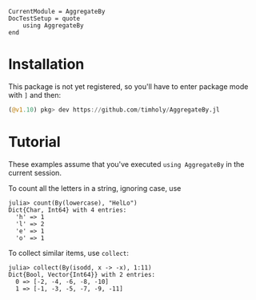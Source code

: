 ```@meta
CurrentModule = AggregateBy
DocTestSetup = quote
    using AggregateBy
end
```

# Installation

This package is not yet registered, so you'll have to enter package mode with `]` and then:

```julia
(@v1.10) pkg> dev https://github.com/timholy/AggregateBy.jl
```

# Tutorial

These examples assume that you've executed `using AggregateBy` in the current session.

To count all the letters in a string, ignoring case, use

```jldoctest
julia> count(By(lowercase), "HelLo")
Dict{Char, Int64} with 4 entries:
  'h' => 1
  'l' => 2
  'e' => 1
  'o' => 1
```

To collect similar items, use `collect`:

```jldoctest
julia> collect(By(isodd, x -> -x), 1:11)
Dict{Bool, Vector{Int64}} with 2 entries:
  0 => [-2, -4, -6, -8, -10]
  1 => [-1, -3, -5, -7, -9, -11]
```
